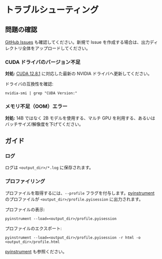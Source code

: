 # トラブルシューティング

## 問題の確認

[GitHub Issues](https://github.com/nvidia-cosmos/cosmos-predict2.5/issues) も確認してください。新規で Issue を作成する場合は、出力ディレクトリ全体をアップロードしてください。

### CUDA ドライバのバージョン不足

**対処:** [CUDA 12.8.1](https://docs.nvidia.com/cuda/archive/12.8.1/cuda-toolkit-release-notes/index.html#cuda-toolkit-major-component-versions) に対応した最新の NVIDIA ドライバへ更新してください。

ドライバの互換性を確認:

```shell
nvidia-smi | grep "CUDA Version:"
```

### メモリ不足（OOM）エラー

**対処:** 14B ではなく 2B モデルを使用する、マルチ GPU を利用する、あるいはバッチサイズ/解像度を下げてください。

## ガイド

### ログ

ログは `<output_dir>/*.log` に保存されます。

### プロファイリング

プロファイルを取得するには、`--profile` フラグを付与します。[pyinstrument](https://pyinstrument.readthedocs.io/en/latest/guide.html) のプロファイルが `<output_dir>/profile.pyisession` に出力されます。

プロファイルの表示:

```shell
pyinstrument --load=<output_dir>/profile.pyisession
```

プロファイルのエクスポート:

```shell
pyinstrument --load=<output_dir>/profile.pyisession -r html -o <output_dir>/profile.html
```

[pyinstrument](https://pyinstrument.readthedocs.io/en/latest/guide.html) も参照ください。

